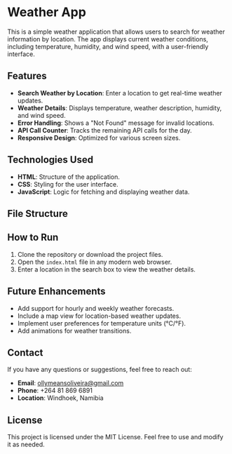 # Weather App

This is a simple weather application that allows users to search for weather information by location. The app displays current weather conditions, including temperature, humidity, and wind speed, with a user-friendly interface.

## Features

- **Search Weather by Location**: Enter a location to get real-time weather updates.
- **Weather Details**: Displays temperature, weather description, humidity, and wind speed.
- **Error Handling**: Shows a "Not Found" message for invalid locations.
- **API Call Counter**: Tracks the remaining API calls for the day.
- **Responsive Design**: Optimized for various screen sizes.

## Technologies Used

- **HTML**: Structure of the application.
- **CSS**: Styling for the user interface.
- **JavaScript**: Logic for fetching and displaying weather data.

## File Structure

## How to Run

1. Clone the repository or download the project files.
2. Open the `index.html` file in any modern web browser.
3. Enter a location in the search box to view the weather details.

## Future Enhancements

- Add support for hourly and weekly weather forecasts.
- Include a map view for location-based weather updates.
- Implement user preferences for temperature units (°C/°F).
- Add animations for weather transitions.

## Contact

If you have any questions or suggestions, feel free to reach out:

- **Email**: ollymeansoliveira@gmail.com
- **Phone**: +264 81 869 6891
- **Location**: Windhoek, Namibia

## License

This project is licensed under the MIT License. Feel free to use and modify it as needed.
